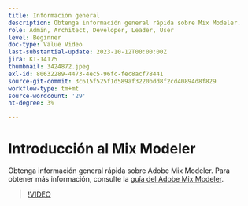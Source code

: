 ```yaml
---
title: Información general
description: Obtenga información general rápida sobre Mix Modeler.
role: Admin, Architect, Developer, Leader, User
level: Beginner
doc-type: Value Video
last-substantial-update: 2023-10-12T00:00:00Z
jira: KT-14175
thumbnail: 3424872.jpeg
exl-id: 80632289-4473-4ec5-96fc-fec8acf78441
source-git-commit: 3c615f525f1d589af3220bdd8f2cd40894d8f829
workflow-type: tm+mt
source-wordcount: '29'
ht-degree: 3%

---
```


# Introducción al Mix Modeler

Obtenga información general rápida sobre Adobe Mix Modeler. Para obtener más información, consulte la [guía del Adobe Mix Modeler](https://experienceleague.adobe.com/docs/mix-modeler/using/get-started/workflow.html).

>[!VIDEO](https://video.tv.adobe.com/v/3424872/?learn=on)
